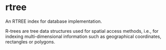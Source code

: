 # rtree

An RTREE index for database implementation.

R-trees are tree data structures used for spatial access methods, i.e., for indexing multi-dimensional information such as geographical coordinates, rectangles or polygons. 
